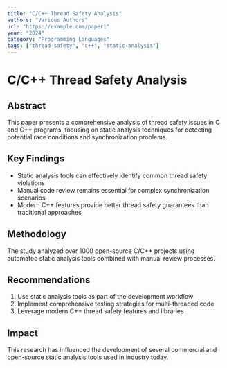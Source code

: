 ```yaml
---
title: "C/C++ Thread Safety Analysis"
authors: "Various Authors"
url: "https://example.com/paper1"
year: "2024"
category: "Programming Languages"
tags: ["thread-safety", "c++", "static-analysis"]
---
```


# C/C++ Thread Safety Analysis

## Abstract

This paper presents a comprehensive analysis of thread safety issues in C and C++ programs, focusing on static analysis techniques for detecting potential race conditions and synchronization problems.

## Key Findings

- Static analysis tools can effectively identify common thread safety violations
- Manual code review remains essential for complex synchronization scenarios
- Modern C++ features provide better thread safety guarantees than traditional approaches

## Methodology

The study analyzed over 1000 open-source C/C++ projects using automated static analysis tools combined with manual review processes.

## Recommendations

1. Use static analysis tools as part of the development workflow
2. Implement comprehensive testing strategies for multi-threaded code
3. Leverage modern C++ thread safety features and libraries

## Impact

This research has influenced the development of several commercial and open-source static analysis tools used in industry today.
